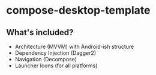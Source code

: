 # compose-desktop-template

## What's included?

- Architecture (MVVM) with Android-ish structure
- Dependency Injection (Dagger2)
- Navigation (Decompose)
- Launcher Icons (for all platforms)
